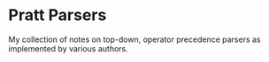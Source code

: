 # Pratt Parsers

My collection of notes on top-down, operator precedence parsers as implemented by various authors.

